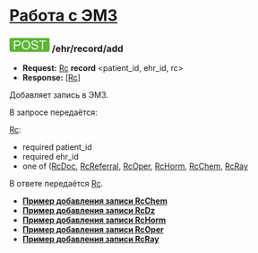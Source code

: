 [Работа с ЭМЗ](../../index.md)
=====================================

### ![POST](../../../../img/post.png) /ehr/record/add
* **Request:** [Rc](../../../../types/types.md#rc) **record** <patient_id, ehr_id, rc>
* **Response:** [[Rc](../../../../types/types.md#rc)]

Добавляет запись в ЭМЗ.

В запросе передаётся:

[Rc](../../../../types/types.md#rc):
* required patient_id
* required ehr_id
* one of ([RcDoc](../../../../types/types.md#rcrcdoc), [RcReferral](../../../../types/types.md#rcrcreferral), 
[RcOper](../../../../types/types.md#rcrcoper), [RcHorm](../../../../types/types.md#rcrchorm), 
[RcChem](../../../../types/types.md#rcrcchem), [RcRay](../../../../types/types.md#rcrcray)

В ответе передаётся [Rc](../../../../types/types.md#rc).

* **[Пример добавления записи RcChem](examples/RcChem/add.md)**
* **[Пример добавления записи RcDz](examples/RcDz/add.md)**
* **[Пример добавления записи RcHorm](examples/RcHorm/add.md)**
* **[Пример добавления записи RcOper](examples/RcOper/add.md)**
* **[Пример добавления записи RcRay](examples/RcRay/add.md)**